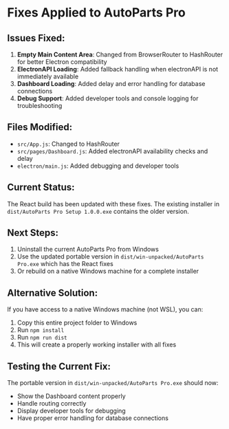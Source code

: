 # Fixes Applied to AutoParts Pro

## Issues Fixed:
1. **Empty Main Content Area**: Changed from BrowserRouter to HashRouter for better Electron compatibility
2. **ElectronAPI Loading**: Added fallback handling when electronAPI is not immediately available
3. **Dashboard Loading**: Added delay and error handling for database connections
4. **Debug Support**: Added developer tools and console logging for troubleshooting

## Files Modified:
- `src/App.js`: Changed to HashRouter
- `src/pages/Dashboard.js`: Added electronAPI availability checks and delay
- `electron/main.js`: Added debugging and developer tools

## Current Status:
The React build has been updated with these fixes. The existing installer in `dist/AutoParts Pro Setup 1.0.0.exe` contains the older version.

## Next Steps:
1. Uninstall the current AutoParts Pro from Windows
2. Use the updated portable version in `dist/win-unpacked/AutoParts Pro.exe` which has the React fixes
3. Or rebuild on a native Windows machine for a complete installer

## Alternative Solution:
If you have access to a native Windows machine (not WSL), you can:
1. Copy this entire project folder to Windows
2. Run `npm install` 
3. Run `npm run dist` 
4. This will create a properly working installer with all fixes

## Testing the Current Fix:
The portable version in `dist/win-unpacked/AutoParts Pro.exe` should now:
- Show the Dashboard content properly
- Handle routing correctly 
- Display developer tools for debugging
- Have proper error handling for database connections